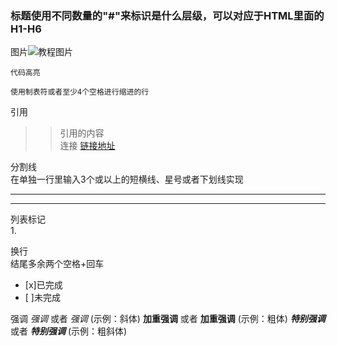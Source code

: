 ### 标题使用不同数量的"#"来标识是什么层级，可以对应于HTML里面的H1-H6
图片![教程图片](http://img.blog.csdn.net/20141121163821625?watermark/2/text/aHR0cDovL2Jsb2cuY3Nkbi5uZXQvemhhb2thaXFpYW5nMTk5Mg==/font/5a6L5L2T/fontsize/400/fill/I0JBQkFCMA==/dissolve/70/gravity/Center)

``代码高亮``

    使用制表符或者至少4个空格进行缩进的行


引用  
>>引用的内容  
连接
[链接地址](http://blog.csdn.net/zhaokaiqiang1992)

分割线  
在单独一行里输入3个或以上的短横线、星号或者下划线实现   

---
***
列表标记  
1.

换行   
结尾多余两个空格+回车

- [x]已完成
- [ ]未完成

强调
*强调* 或者 _强调_  (示例：斜体)
**加重强调** 或者 __加重强调__ (示例：粗体)
***特别强调*** 或者 ___特别强调___ (示例：粗斜体)
